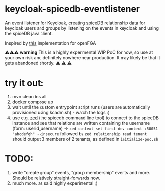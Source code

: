 # keycloak-spicedb-eventlistener
An event listener for Keycloak, creating spiceDB relationship data for keycloak users and groups by listening on the events in keycloak and using the spiceDB java client.

Inspired by [this](https://github.com/embesozzi/keycloak-openfga-event-listener) implementation for openFGA

:warning::warning::warning:
**warning** 
This is a highly experimental WIP PoC for now, so use at your own risk and definitely nowhere near production. It may likely be that it gets abandoned shortly. :warning: :warning: :warning:


# try it out:

1) mvn clean install
2) docker compose up
3) wait until the custom entrypoint script runs (users are automatically provisioned using kcadm.sh) - watch the logs :)
3) use e.g. [zed](https://github.com/authzed/zed) (the spicedb command line tool) to connect to the spiceDB instance and see that relations are written containing the username (form: userid_username) -> `zed context set first-dev-context :50051 "abcdefgh" --insecure` followed by `zed relationship read tenant` should output 3 members of 2 tenants, as defined in `initialize-poc.sh`


# TODO:
1) write "create group" events, "group membership" events and more. Should be relatively straight-forwards now.
2) much more. as said highly experimental ;)
